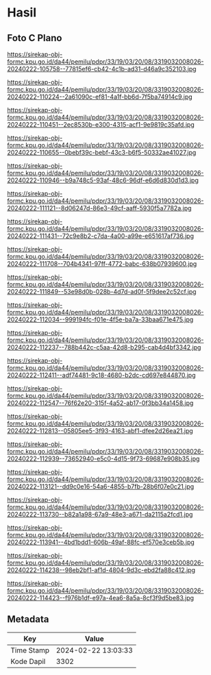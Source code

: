 # Hasil

## Foto C Plano

https://sirekap-obj-formc.kpu.go.id/da44/pemilu/pdpr/33/19/03/20/08/3319032008026-20240222-105758--77815ef6-cb42-4c1b-ad31-d46a9c352103.jpg

https://sirekap-obj-formc.kpu.go.id/da44/pemilu/pdpr/33/19/03/20/08/3319032008026-20240222-110224--2a61090c-ef81-4a1f-bb6d-7f5ba74914c9.jpg

https://sirekap-obj-formc.kpu.go.id/da44/pemilu/pdpr/33/19/03/20/08/3319032008026-20240222-110451--2ec8530b-e300-4315-acf1-9e9819c35afd.jpg

https://sirekap-obj-formc.kpu.go.id/da44/pemilu/pdpr/33/19/03/20/08/3319032008026-20240222-110655--0bebf39c-bebf-43c3-b6f5-50332ae41027.jpg

https://sirekap-obj-formc.kpu.go.id/da44/pemilu/pdpr/33/19/03/20/08/3319032008026-20240222-110946--b9a748c5-93af-48c6-96df-e6d6d830d1d3.jpg

https://sirekap-obj-formc.kpu.go.id/da44/pemilu/pdpr/33/19/03/20/08/3319032008026-20240222-111121--8d06247d-86e3-49cf-aaff-5930f5a7782a.jpg

https://sirekap-obj-formc.kpu.go.id/da44/pemilu/pdpr/33/19/03/20/08/3319032008026-20240222-111431--72c9e8b2-c7da-4a00-a99e-e651617af736.jpg

https://sirekap-obj-formc.kpu.go.id/da44/pemilu/pdpr/33/19/03/20/08/3319032008026-20240222-111708--704b4341-97ff-4772-babc-638b07939600.jpg

https://sirekap-obj-formc.kpu.go.id/da44/pemilu/pdpr/33/19/03/20/08/3319032008026-20240222-111849--53e98d0b-028b-4d7d-ad0f-5f9dee2c52cf.jpg

https://sirekap-obj-formc.kpu.go.id/da44/pemilu/pdpr/33/19/03/20/08/3319032008026-20240222-112034--999194fc-f01e-4f5e-ba7a-33baa671e475.jpg

https://sirekap-obj-formc.kpu.go.id/da44/pemilu/pdpr/33/19/03/20/08/3319032008026-20240222-112237--788b442c-c5aa-42d8-b295-cab4d4bf3342.jpg

https://sirekap-obj-formc.kpu.go.id/da44/pemilu/pdpr/33/19/03/20/08/3319032008026-20240222-112411--adf74481-9c18-4680-b2dc-cd697e844870.jpg

https://sirekap-obj-formc.kpu.go.id/da44/pemilu/pdpr/33/19/03/20/08/3319032008026-20240222-112547--76f62e20-315f-4a52-ab17-0f3bb34a1458.jpg

https://sirekap-obj-formc.kpu.go.id/da44/pemilu/pdpr/33/19/03/20/08/3319032008026-20240222-112813--05805ee5-3f93-4163-abf1-dfee2d26ea21.jpg

https://sirekap-obj-formc.kpu.go.id/da44/pemilu/pdpr/33/19/03/20/08/3319032008026-20240222-112939--73652940-e5c0-4d15-9f73-69687e908b35.jpg

https://sirekap-obj-formc.kpu.go.id/da44/pemilu/pdpr/33/19/03/20/08/3319032008026-20240222-113121--dd9c0e16-54a6-4855-b7fb-28b6f07e0c21.jpg

https://sirekap-obj-formc.kpu.go.id/da44/pemilu/pdpr/33/19/03/20/08/3319032008026-20240222-113730--b82a1a98-67a9-48e3-a671-da2115a2fcd1.jpg

https://sirekap-obj-formc.kpu.go.id/da44/pemilu/pdpr/33/19/03/20/08/3319032008026-20240222-113941--4bd1bdd1-606b-49af-88fc-ef570e3ceb5b.jpg

https://sirekap-obj-formc.kpu.go.id/da44/pemilu/pdpr/33/19/03/20/08/3319032008026-20240222-114238--98eb2bf1-af1d-4804-9d3c-ebd2fa88c412.jpg

https://sirekap-obj-formc.kpu.go.id/da44/pemilu/pdpr/33/19/03/20/08/3319032008026-20240222-114423--f976b1df-e97a-4ea6-8a5a-8cf3f9d5be83.jpg


## Metadata

| Key        | Value               |
| ---------- | ------------------- |
| Time Stamp | 2024-02-22 13:03:33 |
| Kode Dapil | 3302                |



